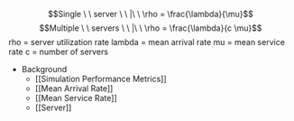 $$Single \ \ server \ \ |\ \ \rho = \frac{\lambda}{\mu}$$
$$Multiple \ \ servers \ \ |\ \ \rho = \frac{\lambda}{c \mu}$$
rho = server utilization rate
lambda = mean arrival rate
mu = mean service rate
c = number of servers

- Background
	- [[Simulation Performance Metrics]]
	- [[Mean Arrival Rate]]
	- [[Mean Service Rate]]
	- [[Server]]